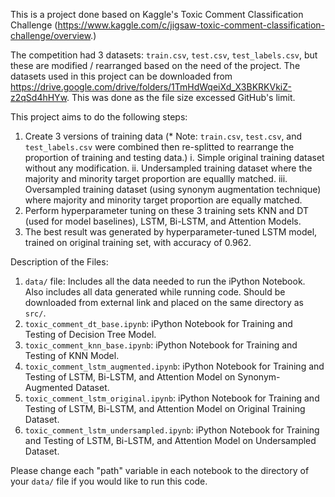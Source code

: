 This is a project done based on Kaggle's Toxic Comment Classification Challenge (https://www.kaggle.com/c/jigsaw-toxic-comment-classification-challenge/overview.)

The competition had 3 datasets: `train.csv`, `test.csv`, `test_labels.csv`, but these are modified / rearranged based on the need of the project.
The datasets used in this project can be downloaded from https://drive.google.com/drive/folders/1TmHdWqeiXd_X3BKRKVkiZ-z2qSd4hHYw. This was done as the file size excessed GitHub's limit.

This project aims to do the following steps:
1. Create 3 versions of training data (* Note: `train.csv`, `test.csv`, and `test_labels.csv` were combined then re-splitted to rearrange the proportion of training and testing data.)
   i. Simple original training dataset without any modification. 
   ii. Undersampled training dataset where the majority and minority target proportion are equallly matched.
   iii. Oversampled training dataset (using synonym augmentation technique) where majority and minority target proportion are equally matched.
2. Perform hyperparameter tuning on these 3 training sets KNN and DT (used for model baselines), LSTM, Bi-LSTM, and Attention Models.
3. The best result was generated by hyperparameter-tuned LSTM model, trained on original training set, with accuracy of 0.962.

Description of the Files:
1. `data/` file: Includes all the data needed to run the iPython Notebook. Also includes all data generated while running code. Should be downloaded from external link and placed on the same directory as `src/`.
2. `toxic_comment_dt_base.ipynb`: iPython Notebook for Training and Testing of Decision Tree Model.
3. `toxic_comment_knn_base.ipynb`: iPython Notebook for Training and Testing of KNN Model.
4. `toxic_comment_lstm_augmented.ipynb`: iPython Notebook for Training and Testing of LSTM, Bi-LSTM, and Attention Model on Synonym-Augmented Dataset.
5. `toxic_comment_lstm_original.ipynb`: iPython Notebook for Training and Testing of LSTM, Bi-LSTM, and Attention Model on Original Training Dataset.
6. `toxic_comment_lstm_undersampled.ipynb`: iPython Notebook for Training and Testing of LSTM, Bi-LSTM, and Attention Model on Undersampled Dataset.

Please change each "path" variable in each notebook to the directory of your `data/` file if you would like to run this code.
